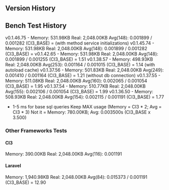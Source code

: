 ## Version History ##


## Bench Test History ###

v0.1.46.75  - Memory: 531.98KB Real: 2,048.00KB Avg(148): 0.001899 / 0.001282 (CI3_BASE) =  (with method service initializations)
v0.1.45.74  - Memory: 531.98KB Real: 2,048.00KB Avg(148): 0.001899 / 0.001282 (CI3_BASE) = 
v0.1.42.65  - Memory: 531.98KB Real: 2,048.00KB Avg(148): 0.001899 / 0.001255 (CI3_BASE) = 1.51
v0.1.38.57  - Memory: 498.93KB Real: 2,048.00KB Avg(253): 0.001164 / 0.001015 (CI3_BASE) = 1.14 (with autoload cache)
v0.1.37.56  - Memory: 501.83KB Real: 2,048.00KB Avg(249): 0.001410 / 0.001164 (CI3_BASE) = 1.21 (without db connection)
v0.1.37.55  - Memory: 511.08KB Real: 2,048.00KB Avg(160): 0.002065 / 0.001054 (CI3_BASE) = 1.95
v0.1.37.54  - Memory: 510.77KB Real: 2,048.00KB Avg(155): 0.002106 / 0.001054 (CI3_BASE) = 1.99
v0.1.36.50  - Memory: 508.93KB Real: 2,048.00KB Avg(154): 0.002115 / 0.001191 (CI3_BASE) = 1.77

+ 1-5 ms for base sql queries
Keep MAX usage (Memory = CI3 * 2; Avg = CI3 * 3)
Not it = Memory: 780.00KB; Avg: 0.003500s (CI3_BASE x 3.500)


### Other Frameworks Tests ###

#### CI3 ####

Memory: 390.00KB Real: 2,048.00KB Avg(116): 0.001191

#### Laravel ####

Memory: 1,940.98KB Real: 2,048.00KB Avg(84): 0.015373 / 0.001191 (CI3_BASE) = 12.90